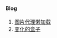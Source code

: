 #### Blog
1. [图片代理懒加载](https://github.com/wangc1993/carrey_blog/tree/master/pic_lazy_loading)
2. [变化的盒子](https://github.com/wangc1993/carrey_blog/tree/master/box_of_change)